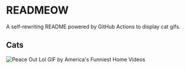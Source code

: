 # READMEOW

A self-rewriting README powered by GitHub Actions to display cat gifs.

## Cats

![Peace Out Lol GIF by America's Funniest Home Videos](https://media4.giphy.com/media/l4KibK3JwaVo0CjDO/200.gif?cid=9acd02da9cnrf91vd3uksf45d4dyqjwr2oxfgmf4h22010mz&ep=v1_gifs_search&rid=200.gif&ct=g)
